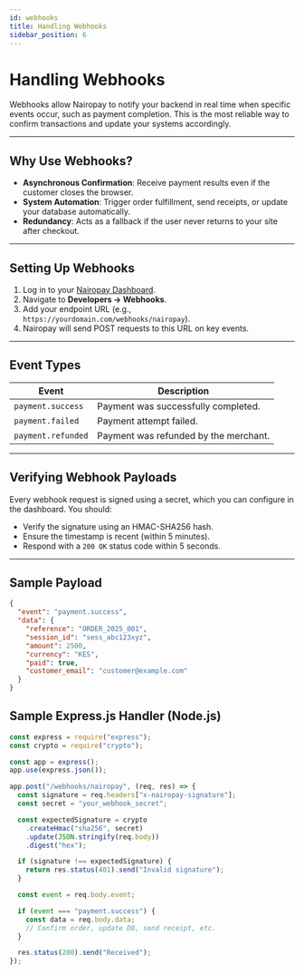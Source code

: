```yaml
---
id: webhooks
title: Handling Webhooks
sidebar_position: 6
---
```


# Handling Webhooks

Webhooks allow Nairopay to notify your backend in real time when specific events occur, such as payment completion. This is the most reliable way to confirm transactions and update your systems accordingly.

---

## Why Use Webhooks?

- **Asynchronous Confirmation**: Receive payment results even if the customer closes the browser.
- **System Automation**: Trigger order fulfillment, send receipts, or update your database automatically.
- **Redundancy**: Acts as a fallback if the user never returns to your site after checkout.

---

## Setting Up Webhooks

1. Log in to your [Nairopay Dashboard](https://dashboard.nairopay.com).
2. Navigate to **Developers → Webhooks**.
3. Add your endpoint URL (e.g., `https://yourdomain.com/webhooks/nairopay`).
4. Nairopay will send POST requests to this URL on key events.

---

## Event Types

| Event             | Description                             |
|-------------------|-----------------------------------------|
| `payment.success` | Payment was successfully completed.     |
| `payment.failed`  | Payment attempt failed.                 |
| `payment.refunded`| Payment was refunded by the merchant.   |

---

## Verifying Webhook Payloads

Every webhook request is signed using a secret, which you can configure in the dashboard. You should:

- Verify the signature using an HMAC-SHA256 hash.
- Ensure the timestamp is recent (within 5 minutes).
- Respond with a `200 OK` status code within 5 seconds.

---

## Sample Payload

```json
{
  "event": "payment.success",
  "data": {
    "reference": "ORDER_2025_001",
    "session_id": "sess_abc123xyz",
    "amount": 2500,
    "currency": "KES",
    "paid": true,
    "customer_email": "customer@example.com"
  }
}
```
## Sample Express.js Handler (Node.js)

```js
const express = require("express");
const crypto = require("crypto");

const app = express();
app.use(express.json());

app.post("/webhooks/nairopay", (req, res) => {
  const signature = req.headers["x-nairopay-signature"];
  const secret = "your_webhook_secret";

  const expectedSignature = crypto
    .createHmac("sha256", secret)
    .update(JSON.stringify(req.body))
    .digest("hex");

  if (signature !== expectedSignature) {
    return res.status(401).send("Invalid signature");
  }

  const event = req.body.event;

  if (event === "payment.success") {
    const data = req.body.data;
    // Confirm order, update DB, send receipt, etc.
  }

  res.status(200).send("Received");
});
```